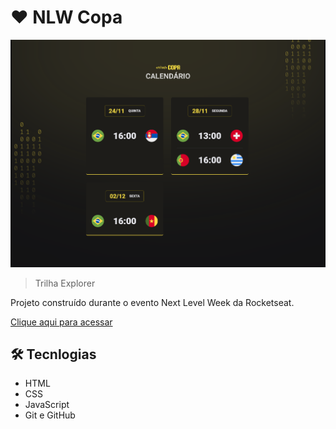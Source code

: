 # ❤️ NLW Copa

![preview](./.github/preview.png)
> Trilha Explorer

Projeto construído durante o evento Next Level Week da Rocketseat.

[Clique aqui para acessar](https://paulo1402.github.io/NLW-Copa/)

## 🛠️ Tecnlogias

- HTML
- CSS
- JavaScript
- Git e GitHub
